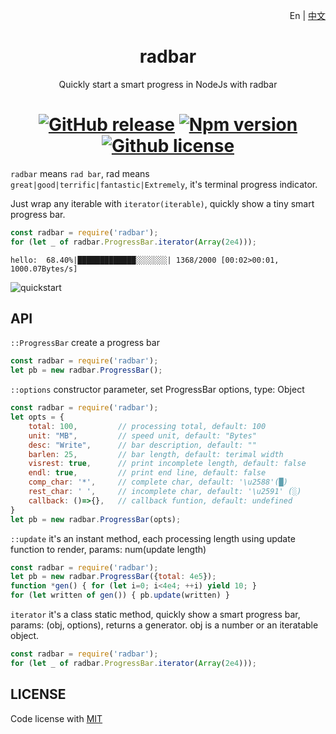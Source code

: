 <p align="right">En | <a href="doc/readme_zh_cn.md">中文</a>
<div align="center">
<h1>radbar</h1>

Quickly start a smart progress in NodeJs with radbar

[![GitHub release](https://img.shields.io/github/v/release/newtorn/radbar)](https://github.com/newtorn/radbar/releases)
[![Npm version](https://img.shields.io/npm/v/radbar)](https://github.com/newtorn/radbar.git)
[![Github license](https://img.shields.io/github/license/newtorn/radbar)](LICENSE)
===
</div>

``radbar`` means ``rad bar``, rad means ``great|good|terrific|fantastic|Extremely``, it's terminal progress indicator.

Just wrap any iterable with ``iterator(iterable)``, quickly show a tiny smart progress bar.

```js
const radbar = require('radbar');
for (let _ of radbar.ProgressBar.iterator(Array(2e4)));
```
```
hello:  68.40%|█████████████░░░░░░░| 1368/2000 [00:02>00:01, 1000.07Bytes/s]
```

![quickstart](assets/quickstart.gif)

## API
`::ProgressBar`
create a progress bar
```js
const radbar = require('radbar');
let pb = new radbar.ProgressBar();
```

`::options`
constructor parameter, set ProgressBar options, type: Object
```js
const radbar = require('radbar');
let opts = {
    total: 100,         // processing total, default: 100
    unit: "MB",         // speed unit, default: "Bytes"
    desc: "Write",      // bar description, default: ""
    barlen: 25,         // bar length, default: terimal width
    visrest: true,      // print incomplete length, default: false
    endl: true,         // print end line, default: false
    comp_char: '*',     // complete char, default: '\u2588'(█)
    rest_char: ' ',     // incomplete char, default: '\u2591' (░)
    callback: ()=>{},   // callback funtion, default: undefined
}
let pb = new radbar.ProgressBar(opts);
```

`::update`
it's an instant method, each processing length using update function to render, params: num(update length)
```js
const radbar = require('radbar');
let pb = new radbar.ProgressBar({total: 4e5});
function *gen() { for (let i=0; i<4e4; ++i) yield 10; }
for (let written of gen()) { pb.update(written) }
```

`iterator`
it's a class static method, quickly show a smart progress bar, params: (obj, options), returns a generator. obj is a number or an iteratable object.
```js
const radbar = require('radbar');
for (let _ of radbar.ProgressBar.iterator(Array(2e4)));
```

## LICENSE
Code license with [MIT](LICENSE)